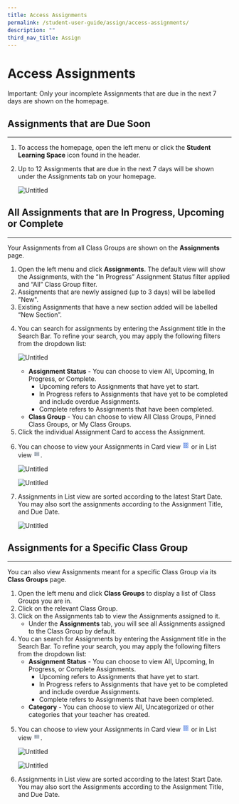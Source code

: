 ```yaml
---
title: Access Assignments
permalink: /student-user-guide/assign/access-assignments/
description: ""
third_nav_title: Assign
---
```

<h1 id="access-assignments">Access Assignments</h1>
<p>Important: Only your incomplete Assignments that are due in the next 7 days are shown on the homepage.</p>
<h2 id="-assignments-that-are-due-soon-"><strong>Assignments that are Due Soon</strong></h2>
<hr>
<ol>
<li>To access the homepage, open the left menu or click the <strong>Student Learning Space</strong> icon found in the header.</li>
<li><p>Up to 12 Assignments that are due in the next 7 days will be shown under the Assignments tab on your homepage.</p>
<p> <img alt="Untitled" src="https://s3-us-west-2.amazonaws.com/secure.notion-static.com/3faffeee-4799-44c7-8554-ec41dc343071/Untitled.png"></p>
</li>
</ol>
<h2 id="-all-assignments-that-are-in-progress-upcoming-or-complete-"><strong>All Assignments that are In Progress, Upcoming or Complete</strong></h2>
<hr>
<p>Your Assignments from all Class Groups are shown on the <strong>Assignments</strong> page.</p>
<ol>
<li>Open the left menu and click <strong>Assignments</strong>. The default view will show the Assignments, with the “In Progress” Assignment Status filter applied and “All” Class Group filter.</li>
<li>Assignments that are newly assigned (up to 3 days) will be labelled "New".</li>
<li>Existing Assignments that have a new section added will be labelled “New Section”.</li>
<li><p>You can search for assignments by entering the Assignment title in the Search Bar. To refine your search, you may apply the following filters from the dropdown list: </p>
<p> <img alt="Untitled" src="https://s3-us-west-2.amazonaws.com/secure.notion-static.com/60b9674d-dc3f-4a46-813a-9791f6dee67c/Untitled.png"></p>
<ul>
<li><strong>Assignment Status</strong> - You can choose to view All, Upcoming, In Progress, or Complete.<ul>
<li>Upcoming refers to Assignments that have yet to start.</li>
<li>In Progress refers to Assignments that have yet to be completed and include overdue Assignments.</li>
<li>Complete refers to Assignments that have been completed.</li>
</ul>
</li>
<li><strong>Class Group</strong> - You can choose to view All Class Groups, Pinned Class Groups, or My Class Groups.</li>
</ul>
</li>
<li>Click the individual Assignment Card to access the Assignment.</li>
<li><p>You can choose to view your Assignments in Card view <img style="width:1rem; display: inline;" src="/images/Icons/Card.png"> or in List view <img style="width:1rem; display: inline;" src="/images/Icons/List.svg">.</p>
<p> <img alt="Untitled" src="https://s3-us-west-2.amazonaws.com/secure.notion-static.com/dac02ae2-5b7d-4c81-a5b6-77202c9fab2a/Untitled.png"></p>
<p> <img alt="Untitled" src="https://s3-us-west-2.amazonaws.com/secure.notion-static.com/82fa1617-94ed-4e70-9c51-494692396fb5/Untitled.png"></p>
</li>
<li><p>Assignments in List view are sorted according to the latest Start Date. You may also sort the assignments according to the Assignment Title, and Due Date.</p>
<p> <img alt="Untitled" src="https://s3-us-west-2.amazonaws.com/secure.notion-static.com/a68ad129-9be3-4a6d-bcd9-2a546bd2eaa7/Untitled.png"></p>
</li>
</ol>
<h2 id="-assignments-for-a-specific-class-group-"><strong>Assignments for a Specific Class Group</strong></h2>
<hr>
<p>You can also view Assignments meant for a specific Class Group via its <strong>Class Groups</strong> page.</p>
<ol>
<li>Open the left menu and click <strong>Class Groups</strong> to display a list of Class Groups you are in. </li>
<li>Click on the relevant Class Group. </li>
<li>Click on the Assignments tab to view the Assignments assigned to it.<ul>
<li>Under the <strong>Assignments</strong> tab, you will see all Assignments assigned to the Class Group by default.</li>
</ul>
</li>
<li>You can search for Assignments by entering the Assignment title in the Search Bar. To refine your search, you may apply the following filters from the dropdown list:<ul>
<li><strong>Assignment Status</strong> - You can choose to view All, Upcoming, In Progress, or Complete Assignments.<ul>
<li>Upcoming refers to Assignments that have yet to start.</li>
<li>In Progress refers to Assignments that have yet to be completed and include overdue Assignments.</li>
<li>Complete refers to Assignments that have been completed.</li>
</ul>
</li>
<li><strong>Category</strong> - You can choose to view All, Uncategorized or other categories that your teacher has created.</li>
</ul>
</li>
<li><p>You can choose to view your Assignments in Card view <img style="width:1rem; display: inline;" src="/images/Icons/Card.png"> or in List view <img style="width:1rem; display: inline;" src="/images/Icons/List.svg">. </p>
<p> <img alt="Untitled" src="https://s3-us-west-2.amazonaws.com/secure.notion-static.com/dac02ae2-5b7d-4c81-a5b6-77202c9fab2a/Untitled.png"></p>
<p> <img alt="Untitled" src="https://s3-us-west-2.amazonaws.com/secure.notion-static.com/82fa1617-94ed-4e70-9c51-494692396fb5/Untitled.png"></p>
</li>
<li><p>Assignments in List view are sorted according to the latest Start Date. You may also sort the Assignments according to the Assignment Title, and Due Date.</p>
</li>
</ol>